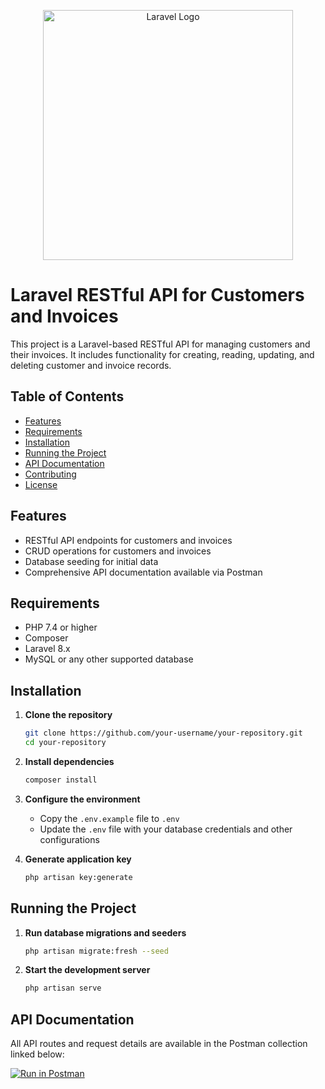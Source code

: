 <p align="center"><a href="https://laravel.com" target="_blank"><img src="https://raw.githubusercontent.com/laravel/art/master/logo-lockup/5%20SVG/2%20CMYK/1%20Full%20Color/laravel-logolockup-cmyk-red.svg" width="400" alt="Laravel Logo"></a></p>

# Laravel RESTful API for Customers and Invoices

This project is a Laravel-based RESTful API for managing customers and their invoices. It includes functionality for creating, reading, updating, and deleting customer and invoice records.

## Table of Contents
- [Features](#features)
- [Requirements](#requirements)
- [Installation](#installation)
- [Running the Project](#running-the-project)
- [API Documentation](#api-documentation)
- [Contributing](#contributing)
- [License](#license)

## Features
- RESTful API endpoints for customers and invoices
- CRUD operations for customers and invoices
- Database seeding for initial data
- Comprehensive API documentation available via Postman

## Requirements
- PHP 7.4 or higher
- Composer
- Laravel 8.x
- MySQL or any other supported database

## Installation
1. **Clone the repository**
    ```sh
    git clone https://github.com/your-username/your-repository.git
    cd your-repository
    ```

2. **Install dependencies**
    ```sh
    composer install
    ```

3. **Configure the environment**
    - Copy the `.env.example` file to `.env`
    - Update the `.env` file with your database credentials and other configurations

4. **Generate application key**
    ```sh
    php artisan key:generate
    ```

## Running the Project
1. **Run database migrations and seeders**
    ```sh
    php artisan migrate:fresh --seed
    ```

2. **Start the development server**
    ```sh
    php artisan serve
    ```

## API Documentation
All API routes and request details are available in the Postman collection linked below:

[![Run in Postman](https://run.pstmn.io/button.svg)](https://api.postman.com/collections/28087875-7a617646-52df-4c25-8664-9dbd5d9264e1?access_key=PMAT-01J03R2JK5Q6XM4GC7NM8T4JVQ)
